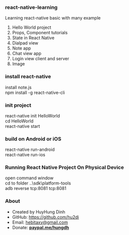 ### react-native-learning
Learning react-native basic with many example

 1. Hello World project
 2. Props, Component tutorials
 3. State in React Native
 4. Dialpad view
 5. Note app
 6. Chat view app
 7. Login view client and server
 8. Image
 
### install react-native
install note.js<br>
npm install -g react-native-cli

### init project
react-native init HelloWorld<br>
cd HelloWorld<br>
react-native start

### build on Android or iOS
react-native run-android<br>
react-native run-ios 

### Running React Native Project On Physical Device
open command window<br>
cd to folder ..\sdk\platform-tools<br>
adb reverse tcp:8081 tcp:8081

### About
- Created by HuyHung Dinh
- GitHub: https://github.com/hu2di
- Email: hebitaxy@gmail.com
- Donate: [**paypal.me/hungdh**](https://www.paypal.me/hungdh)
